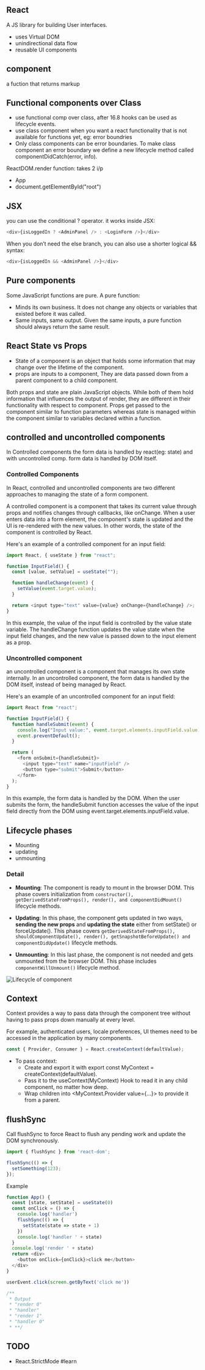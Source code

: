 
## React

A JS library for building User interfaces.

- uses Virtual DOM
- unindirectional data flow
- reusable UI components

## component

a fuction that returns markup

## Functional components over Class

- use functional comp over class, after 16.8 hooks can be used as lifecycle events.
- use class component when you want a react functionality that is not available for functions yet, eg: error boundries
- Only class components can be error boundaries. To make class component an error boundary we define a new lifecycle method called componentDidCatch(error, info).

ReactDOM.render function: takes 2 i/p

- App
- document.getElementById("root")

## JSX

you can use the conditional ? operator. it works inside JSX:

```js
<div>{isLoggedIn ? <AdminPanel /> : <LoginForm />}</div>
```

When you don’t need the else branch, you can also use a shorter logical && syntax:

```js
<div>{isLoggedIn && <AdminPanel />}</div>
```

## Pure components

Some JavaScript functions are pure. A pure function:

- Minds its own business. It does not change any objects or variables that existed before it was called.
- Same inputs, same output. Given the same inputs, a pure function should always return the same result.

## React State vs Props

- State of a component is an object that holds some information that may change over the lifetime of the component.
- props are inputs to a component, They are data passed down from a parent component to a child component.

Both props and state are plain JavaScript objects. While both of them hold information that influences the output of render, they are different in their functionality with respect to component. Props get passed to the component similar to function parameters whereas state is managed within the component similar to variables declared within a function.

## controlled and uncontrolled components

In Controlled components the form data is handled by react(eg: state) and with uncontrolled comp. form data is handled by DOM itself.

### Controlled Components

In React, controlled and uncontrolled components are two different approaches to managing the state of a form component.

A controlled component is a component that takes its current value through props and notifies changes through callbacks, like onChange. When a user enters data into a form element, the component's state is updated and the UI is re-rendered with the new values. In other words, the state of the component is controlled by React.

Here's an example of a controlled component for an input field:

```js
import React, { useState } from "react";

function InputField() {
  const [value, setValue] = useState("");

  function handleChange(event) {
    setValue(event.target.value);
  }

  return <input type="text" value={value} onChange={handleChange} />;
}
```

In this example, the value of the input field is controlled by the value state variable. The handleChange function updates the value state when the input field changes, and the new value is passed down to the input element as a prop.

### Uncontrolled component

an uncontrolled component is a component that manages its own state internally. In an uncontrolled component, the form data is handled by the DOM itself, instead of being managed by React.

Here's an example of an uncontrolled component for an input field:

```js
import React from "react";

function InputField() {
  function handleSubmit(event) {
    console.log("Input value:", event.target.elements.inputField.value);
    event.preventDefault();
  }

  return (
    <form onSubmit={handleSubmit}>
      <input type="text" name="inputField" />
      <button type="submit">Submit</button>
    </form>
  );
}
```

In this example, the form data is handled by the DOM. When the user submits the form, the handleSubmit function accesses the value of the input field directly from the DOM using event.target.elements.inputField.value.

## Lifecycle phases

- Mounting
- updating
- unmounting

### Detail

- **Mounting**: The component is ready to mount in the browser DOM. This phase covers initialization from
  `constructor(), getDerivedStateFromProps(), render(), and componentDidMount()` lifecycle methods.

- **Updating**: In this phase, the component gets updated in two ways, **sending the new props** and **updating the state** either from setState() or forceUpdate(). This phase covers `getDerivedStateFromProps(), shouldComponentUpdate(), render(), getSnapshotBeforeUpdate() and componentDidUpdate()` lifecycle methods.

- **Unmounting**: In this last phase, the component is not needed and gets unmounted from the browser DOM. This phase includes `componentWillUnmount()` lifecycle method.

![Lifecycle of component](/assets/images/2023-04-14-19-35-20.png)

## Context

Context provides a way to pass data through the component tree without having to pass props down manually at every level.

For example, authenticated users, locale preferences, UI themes need to be accessed in the application by many components.

```js
const { Provider, Consumer } = React.createContext(defaultValue);
```

- To pass context:
  - Create and export it with export const MyContext = createContext(defaultValue).
  - Pass it to the useContext(MyContext) Hook to read it in any child component, no matter how deep.
  - Wrap children into <MyContext.Provider value={...}> to provide it from a parent.

## flushSync
Call flushSync to force React to flush any pending work and update the DOM synchronously.
```js
import { flushSync } from 'react-dom';

flushSync(() => {
  setSomething(123);
});
```
Example

```js
function App() {
  const [state, setState] = useState(0)
  const onClick = () => {
    console.log('handler')
    flushSync(() => {
      setState(state => state + 1)
    })
    console.log('handler ' + state)
  }
  console.log('render ' + state)
  return <div>
    <button onClick={onClick}>click me</button>
  </div>
}

userEvent.click(screen.getByText('click me'))

/**
 * Output
 * "render 0"
 * "handler"
 * "render 1"
 * "handler 0"
 * **/
```
## TODO

- React.StrictMode #learn
